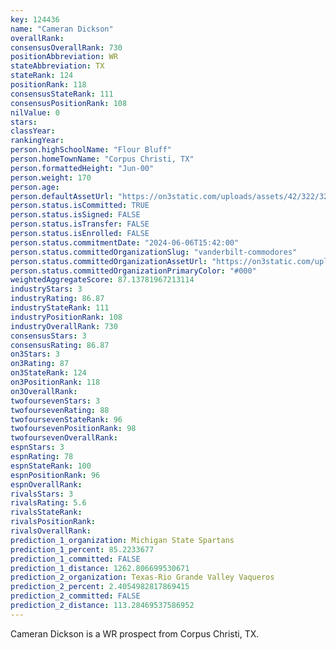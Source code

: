 ```yaml
---
key: 124436
name: "Cameran Dickson"
overallRank: 
consensusOverallRank: 730
positionAbbreviation: WR
stateAbbreviation: TX
stateRank: 124
positionRank: 118
consensusStateRank: 111
consensusPositionRank: 108
nilValue: 0
stars: 
classYear: 
rankingYear: 
person.highSchoolName: "Flour Bluff"
person.homeTownName: "Corpus Christi, TX"
person.formattedHeight: "Jun-00"
person.weight: 170
person.age: 
person.defaultAssetUrl: "https://on3static.com/uploads/assets/42/322/322042.jpg"
person.status.isCommitted: TRUE
person.status.isSigned: FALSE
person.status.isTransfer: FALSE
person.status.isEnrolled: FALSE
person.status.commitmentDate: "2024-06-06T15:42:00"
person.status.committedOrganizationSlug: "vanderbilt-commodores"
person.status.committedOrganizationAssetUrl: "https://on3static.com/uploads/assets/755/214/214755.svg"
person.status.committedOrganizationPrimaryColor: "#000"
weightedAggregateScore: 87.13781967213114
industryStars: 3
industryRating: 86.87
industryStateRank: 111
industryPositionRank: 108
industryOverallRank: 730
consensusStars: 3
consensusRating: 86.87
on3Stars: 3
on3Rating: 87
on3StateRank: 124
on3PositionRank: 118
on3OverallRank: 
twofoursevenStars: 3
twofoursevenRating: 88
twofoursevenStateRank: 96
twofoursevenPositionRank: 98
twofoursevenOverallRank: 
espnStars: 3
espnRating: 78
espnStateRank: 100
espnPositionRank: 96
espnOverallRank: 
rivalsStars: 3
rivalsRating: 5.6
rivalsStateRank: 
rivalsPositionRank: 
rivalsOverallRank: 
prediction_1_organization: Michigan State Spartans
prediction_1_percent: 85.2233677
prediction_1_committed: FALSE
prediction_1_distance: 1262.806699530671
prediction_2_organization: Texas-Rio Grande Valley Vaqueros
prediction_2_percent: 2.4054982817869415
prediction_2_committed: FALSE
prediction_2_distance: 113.28469537586952
---
```

Cameran Dickson is a WR prospect from Corpus Christi, TX.
